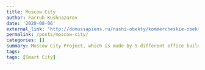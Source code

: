 ```yaml
---
title: Moscow City
author: Farruh Kushnazarov
date: '2020-08-06'
external_link: "http://domussapiens.ru/nashi-obekty/kommercheskie-obekty/moskva-siti"
permalink: /posts/moscow-city/
categories: []
summary: Moscow City Project, which is made by 5 different office building groups with different requirements for smart system & linking. The company's main job is to make computer programming of center control & night light adjustment. More than 800 square meters, with 15000 signals from different controllers.
tags:
tags: [Smart City]
---
```

